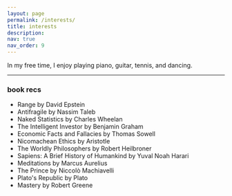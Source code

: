 ```yaml
---
layout: page
permalink: /interests/
title: interests
description:
nav: true
nav_order: 9
---
```


In my free time, I enjoy playing piano, guitar, tennis, and dancing.

-----------------------

### book recs
- Range by David Epstein
- Antifragile by Nassim Taleb
- Naked Statistics by Charles Wheelan
- The Intelligent Investor by Benjamin Graham
- Economic Facts and Fallacies by Thomas Sowell
- Nicomachean Ethics by Aristotle
- The Worldly Philosophers by Robert Heilbroner
- Sapiens: A Brief History of Humankind by Yuval Noah Harari
- Meditations by Marcus Aurelius
- The Prince by Niccolò Machiavelli
- Plato's Republic by Plato
- Mastery by Robert Greene
